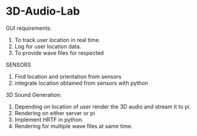 # 3D-Audio-Lab
GUI requirements:

1. To track user location in real time.
2. Log for user location data.
3. To provide wave files for respected 


SENSORS
1. Find location and orientation from sensors
2. integrate location obtained from sensors with python

3D Sound Generation:

1. Depending on location of user render the 3D audio and stream it to pi.
2. Rendering on either server or pi
3. Implement HRTF in python.
4. Rendering for multiple wave files at same time.

 
